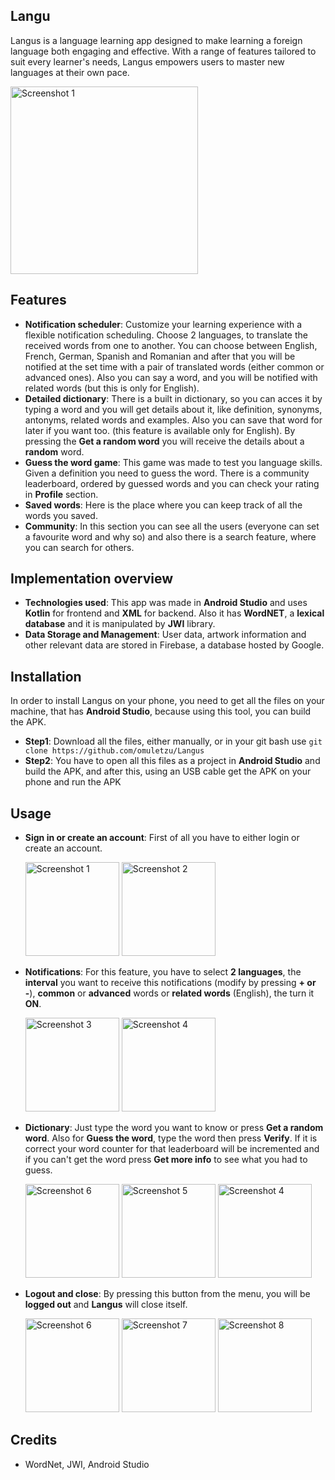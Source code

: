 ## Langu
  Langus is a language learning app designed to make learning a foreign language both engaging and effective. With a range of features tailored to suit every learner's needs, Langus empowers users to master new languages at their own pace.

  <img src="https://github.com/omuletzu/Langus/assets/75565975/cdecff7f-8b2d-43a3-8b3c-058e56fb2689" alt="Screenshot 1" width="300">

## Features
- **Notification scheduler**: Customize your learning experience with a flexible notification scheduling. Choose 2 languages, to translate the received words from one to another. You can choose between English, French, German, Spanish and Romanian and after that you will be notified at the set time with a pair of translated words (either common or advanced ones). Also you can say a word, and you will be notified with related words (but this is only for English).
- **Detailed dictionary**: There is a built in dictionary, so you can acces it by typing a word and you will get details about it, like definition, synonyms, antonyms, related words and examples. Also you can save that word for later if you want too. (this feature is available only for English). By pressing the **Get a random word** you will receive the details about a **random** word.
- **Guess the word game**: This game was made to test you language skills. Given a definition you need to guess the word. There is a community leaderboard, ordered by guessed words and you can check your rating in **Profile** section.
- **Saved words**: Here is the place where you can keep track of all the words you saved.
- **Community**: In this section you can see all the users (everyone can set a favourite word and why so) and also there is a search feature, where you can search for others.

 ## Implementation overview
- **Technologies used**: This app was made in **Android Studio** and uses **Kotlin** for frontend and **XML** for backend. Also it has **WordNET**, a **lexical database** and it is manipulated by **JWI** library.
- **Data Storage and Management**: User data, artwork information and other relevant data are stored in Firebase, a database hosted by Google.

## Installation 

  In order to install Langus on your phone, you need to get all the files on your machine, that has **Android Studio**, because using this tool, you can build the APK.

- **Step1**: Download all the files, either manually, or in your git bash use `git clone https://github.com/omuletzu/Langus`
- **Step2**: You have to open all this files as a project in **Android Studio** and build the APK, and after this, using an USB cable get the APK on your phone and run the APK

## Usage
- **Sign in or create an account**: First of all you have to either login or create an account.

  
  <img src="https://github.com/omuletzu/Langus/assets/75565975/6c0dd8b4-b78e-492e-94ac-1813b2e4d7b5" alt="Screenshot 1" width="150">
  <img src="https://github.com/omuletzu/Langus/assets/75565975/0a2813ca-706f-42c2-839b-7e717461e781" alt="Screenshot 2" width="150">


- **Notifications**: For this feature, you have to select **2 languages**, the **interval** you want to receive this notifications (modify by pressing **+ or -**), **common** or **advanced** words or **related words** (English), the turn it **ON**.


  <img src="https://github.com/omuletzu/Langus/assets/75565975/1a039d82-ff5e-408f-bb19-b1b52e0a89b3" alt="Screenshot 3" width="150">
  <img src="https://github.com/omuletzu/Langus/assets/75565975/9ae8a841-dd46-46c0-9ea0-cff1a2fc6e72" alt="Screenshot 4" width="150">


- **Dictionary**: Just type the word you want to know or press **Get a random word**. Also for **Guess the word**, type the word then press **Verify**. If it is correct your word counter for that leaderboard will be incremented and if you can't get the word press **Get more info** to see what you had to guess.

  
  <img src="https://github.com/omuletzu/Langus/assets/75565975/908cbad9-0531-4889-ba44-cacfab679337" alt="Screenshot 6" width="150">
  <img src="https://github.com/omuletzu/Langus/assets/75565975/8852bb05-ec4b-42c2-a408-73abfcd3e29e" alt="Screenshot 5" width="150">
  <img src="https://github.com/omuletzu/Langus/assets/75565975/1bb97565-e73b-42b4-8fd6-9eea29868f38" alt="Screenshot 4" width="150">
  

- **Logout and close**: By pressing this button from the menu, you will be **logged out** and **Langus** will close itself.


  <img src="https://github.com/omuletzu/Langus/assets/75565975/c5087883-b1f6-45d1-a16a-f02f976689cf" alt="Screenshot 6" width="150">
  <img src="https://github.com/omuletzu/Langus/assets/75565975/ef82c490-225d-442a-89bf-6873dbc71f65" alt="Screenshot 7" width="150">
  <img src="https://github.com/omuletzu/Langus/assets/75565975/194e70b9-8ae4-42a3-a695-e87c57e10810" alt="Screenshot 8" width="150">

## Credits

- WordNet, JWI, Android Studio
